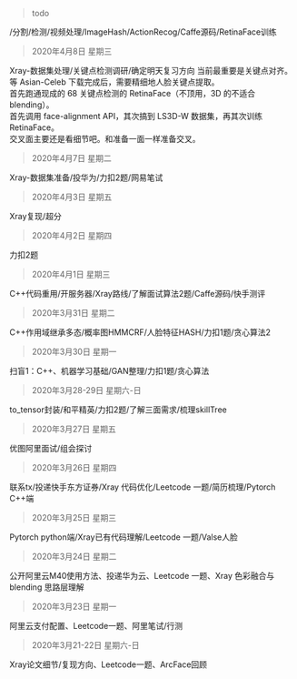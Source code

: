 
> todo

/分割/检测/视频处理/ImageHash/ActionRecog/Caffe源码/RetinaFace训练

> 2020年4月8日 星期三

Xray-数据集处理/关键点检测调研/确定明天复习方向
当前最重要是关键点对齐。等 Asian-Celeb 下载完成后，需要精细地人脸关键点提取。  
首先跑通现成的 68 关键点检测的 RetinaFace（不顶用，3D 的不适合 blending）。  
首先调用 face-alignment API，其次搞到 LS3D-W 数据集，再其次训练 RetinaFace。   
交叉面主要还是看细节吧。和准备一面一样准备交叉。

> 2020年4月7日 星期二

Xray-数据集准备/投华为/力扣2题/网易笔试

> 2020年4月3日 星期五

Xray复现/超分

> 2020年4月2日 星期四  

力扣2题

> 2020年4月1日 星期三

C++代码重用/开服务器/Xray路线/了解面试算法2题/Caffe源码/快手测评

> 2020年3月31日 星期二

C++作用域继承多态/概率图HMMCRF/人脸特征HASH/力扣1题/贪心算法2

> 2020年3月30日 星期一

扫盲1：C++、机器学习基础/GAN整理/力扣1题/贪心算法

> 2020年3月28-29日 星期六-日

to_tensor封装/和平精英/力扣2题/了解三面需求/梳理skillTree

> 2020年3月27日 星期五

优图阿里面试/组会探讨

> 2020年3月26日 星期四

联系tx/投递快手东方证券/Xray 代码优化/Leetcode 一题/简历梳理/Pytorch C++端

> 2020年3月25日 星期三

Pytorch python端/Xray已有代码理解/Leetcode 一题/Valse人脸

> 2020年3月24日 星期二

公开阿里云M40使用方法、投递华为云、Leetcode 一题、Xray 色彩融合与 blending 思路层理解

> 2020年3月23日 星期一

阿里云支付配置、Leetcode一题、阿里笔试/行测

> 2020年3月21-22日 星期六-日    

Xray论文细节/复现方向、Leetcode一题、ArcFace回顾
